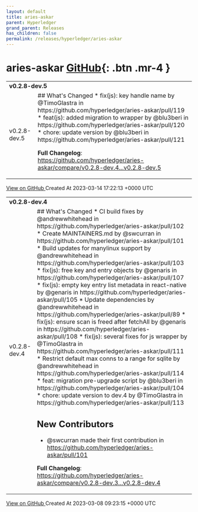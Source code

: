 ```yaml
---
layout: default
title: aries-askar
parent: Hyperledger
grand_parent: Releases
has_children: false
permalink: /releases/hyperledger/aries-askar
---
```


# aries-askar <span class="fs-3 right-align">[GitHub](https://github.com/hyperledger/aries-askar){: .btn .mr-4 }</span>


<div>
    <table>
        <tr>
            <td colspan="2">
                <b>
                    v0.2.8-dev.5
                </b>
            </td>
        </tr>
        <tr>
            <td>
                <span class="chip">
                    v0.2.8-dev.5
                </span>
            </td>
            <td>
                ## What's Changed
* fix(js): key handle name by @TimoGlastra in https://github.com/hyperledger/aries-askar/pull/119
* feat(js): added migration to wrapper by @blu3beri in https://github.com/hyperledger/aries-askar/pull/120
* chore: update version by @blu3beri in https://github.com/hyperledger/aries-askar/pull/121


**Full Changelog**: https://github.com/hyperledger/aries-askar/compare/v0.2.8-dev.4...v0.2.8-dev.5
            </td>
        </tr>
    </table>
    <a href="https://github.com/hyperledger/aries-askar/releases/tag/v0.2.8-dev.5" class=".btn">
        View on GitHub
    </a>
    <span class="right-align">
        Created At 2023-03-14 17:22:13 +0000 UTC
    </span>
</div>

<div>
    <table>
        <tr>
            <td colspan="2">
                <b>
                    v0.2.8-dev.4
                </b>
            </td>
        </tr>
        <tr>
            <td>
                <span class="chip">
                    v0.2.8-dev.4
                </span>
            </td>
            <td>
                ## What's Changed
* CI build fixes by @andrewwhitehead in https://github.com/hyperledger/aries-askar/pull/102
* Create MAINTAINERS.md by @swcurran in https://github.com/hyperledger/aries-askar/pull/101
* Build updates for manylinux support by @andrewwhitehead in https://github.com/hyperledger/aries-askar/pull/103
* fix(js): free key and entry objects by @genaris in https://github.com/hyperledger/aries-askar/pull/107
* fix(js): empty key entry list metadata in react-native by @genaris in https://github.com/hyperledger/aries-askar/pull/105
* Update dependencies by @andrewwhitehead in https://github.com/hyperledger/aries-askar/pull/89
* fix(js): ensure scan is freed after fetchAll by @genaris in https://github.com/hyperledger/aries-askar/pull/108
* fix(js): several fixes for js wrapper by @TimoGlastra in https://github.com/hyperledger/aries-askar/pull/111
* Restrict default max conns to a range for sqlite by @andrewwhitehead in https://github.com/hyperledger/aries-askar/pull/114
* feat: migration pre-upgrade script by @blu3beri in https://github.com/hyperledger/aries-askar/pull/104
* chore: update version to dev.4 by @TimoGlastra in https://github.com/hyperledger/aries-askar/pull/113

## New Contributors
* @swcurran made their first contribution in https://github.com/hyperledger/aries-askar/pull/101

**Full Changelog**: https://github.com/hyperledger/aries-askar/compare/v0.2.8-dev.3...v0.2.8-dev.4
            </td>
        </tr>
    </table>
    <a href="https://github.com/hyperledger/aries-askar/releases/tag/v0.2.8-dev.4" class=".btn">
        View on GitHub
    </a>
    <span class="right-align">
        Created At 2023-03-08 09:23:15 +0000 UTC
    </span>
</div>

